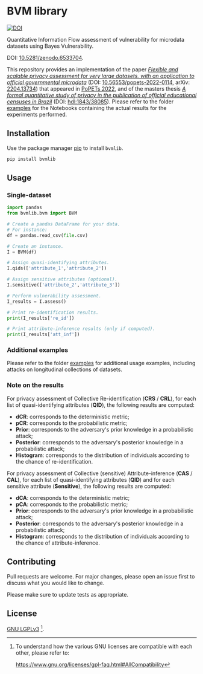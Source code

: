 # BVM library

[![DOI](https://zenodo.org/badge/DOI/10.5281/zenodo.6533704.svg)](https://doi.org/10.5281/zenodo.6533704)

Quantitative Information Flow assessment of vulnerability for microdata datasets using Bayes Vulnerability.

DOI: [10.5281/zenodo.6533704](https://doi.org/10.5281/zenodo.6533704).

This repository provides an implementation of the paper [*Flexible and scalable privacy assessment for very large datasets, with an application to official governmental microdata*](https://petsymposium.org/popets/2022/popets-2022-0114.php) (DOI: [10.56553/popets-2022-0114](https://doi.org/10.56553/popets-2022-0114), arXiv: [2204.13734](https://arxiv.org/abs/2204.13734)) that appeared in [PoPETs 2022](https://petsymposium.org/popets/2022/), and of the masters thesis [*A formal quantitative study of privacy in the publication of official educational censuses in Brazil*](https://repositorio.ufmg.br/handle/1843/38085) (DOI: [hdl:1843/38085](https://doi.org/hdl:1843/38085)). Please refer to the folder [examples](https://github.com/nunesgh/bvm-library/tree/main/examples#inep-1-experiments) for the Notebooks containing the actual results for the experiments performed.

## Installation

Use the package manager [pip](https://pip.pypa.io/en/stable/) to install `bvmlib`.

```bash
pip install bvmlib
```

## Usage

### Single-dataset

```python
import pandas
from bvmlib.bvm import BVM

# Create a pandas DataFrame for your data.
# For instance:
df = pandas.read_csv(file.csv)

# Create an instance.
I = BVM(df)

# Assign quasi-identifying attributes.
I.qids(['attribute_1','attribute_2'])

# Assign sensitive attributes (optional).
I.sensitive(['attribute_2','attribute_3'])

# Perform vulnerability assessment.
I_results = I.assess()

# Print re-identification results.
print(I_results['re_id'])

# Print attribute-inference results (only if computed).
print(I_results['att_inf'])
```

### Additional examples

Please refer to the folder [examples](https://github.com/nunesgh/bvm-library/blob/main/examples) for additional usage examples, including attacks on longitudinal collections of datasets.

### Note on the results

For privacy assessment of Collective Re-identification (**CRS** / **CRL**), for each list of quasi-identifying attributes (**QID**), the following results are computed:
- **dCR**: corresponds to the deterministic metric;
- **pCR**: corresponds to the probabilistic metric;
- **Prior**: corresponds to the adversary's prior knowledge in a probabilistic attack;
- **Posterior**: corresponds to the adversary's posterior knowledge in a probabilistic attack;
- **Histogram**: corresponds to the distribution of individuals according to the chance of re-identification.

For privacy assessment of Collective (sensitive) Attribute-inference (**CAS** / **CAL**), for each list of quasi-identifying attributes (**QID**) and for each sensitive attribute (**Sensitive**), the following results are computed:
- **dCA**: corresponds to the deterministic metric;
- **pCA**: corresponds to the probabilistic metric;
- **Prior**: corresponds to the adversary's prior knowledge in a probabilistic attack;
- **Posterior**: corresponds to the adversary's posterior knowledge in a probabilistic attack;
- **Histogram**: corresponds to the distribution of individuals according to the chance of attribute-inference.

## Contributing

Pull requests are welcome. For major changes, please open an issue first to discuss what you would like to change.

Please make sure to update tests as appropriate.

## License

[GNU LGPLv3](https://choosealicense.com/licenses/lgpl-3.0/) [^compatibility].

[^compatibility]:
    To understand how the various GNU licenses are compatible with each other, please refer to:

    https://www.gnu.org/licenses/gpl-faq.html#AllCompatibility
